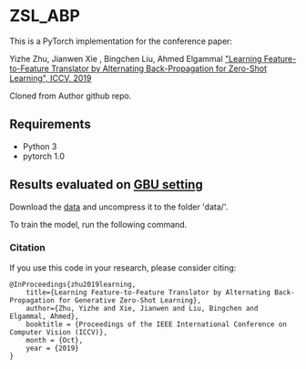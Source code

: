 # ZSL_ABP
This is a PyTorch implementation for the conference paper:

Yizhe Zhu, Jianwen Xie , Bingchen Liu, Ahmed Elgammal
["Learning Feature-to-Feature Translator by Alternating Back-Propagation for Zero-Shot Learning", ICCV, 2019](https://arxiv.org/pdf/1904.10056.pdf)


Cloned from Author github repo.

## Requirements
* Python 3
* pytorch 1.0

## Results evaluated on [GBU setting](https://arxiv.org/abs/1707.00600)

Download the [data](https://www.mpi-inf.mpg.de/departments/computer-vision-and-multimodal-computing/research/zero-shot-learning/zero-shot-learning-the-good-the-bad-and-the-ugly/) and uncompress it to the folder 'data/'.

To train the model, run the following command. 

### Citation
If you use this code in your research, please consider citing:
```
@InProceedings{zhu2019learning,
    title={Learning Feature-to-Feature Translator by Alternating Back-Propagation for Generative Zero-Shot Learning},
    author={Zhu, Yizhe and Xie, Jianwen and Liu, Bingchen and Elgammal, Ahmed},
    booktitle = {Proceedings of the IEEE International Conference on Computer Vision (ICCV)},
    month = {Oct},
    year = {2019}
}
```

